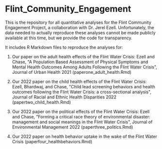 # Flint_Community_Engagement
This is the repository for all quantitative analyses for the Flint Community Engagement Project, a collaboration with Dr. Jerel Ezell. Unfortunately, the data needed to actually reproduce these analyses cannot be made publicly available at this time, but we provide the code for transparency. 

It includes R Markdown files to reproduce the analyses for:

1. Our paper on the adult health effects of the Flint Water Crisis: Ezell and Chase, "A Population Based Assessment of Physical Symptoms and Mental Health Outcomes Among Adults Following the Flint Water Crisis", Journal of Urban Health 2021 (paperone_adult_health.Rmd)

2. Our 2022 paper on the child health effects of the Flint Water Crisis: Ezell, Bhardwaj, and Chase, "Child lead screening behaviors and health outcomes following the Flint Water Crisis: a cross-sectional analysis", Journal of Racial and Ethnic Health Disparities 2022 (papertwo_child_health.Rmd)

3. Our 2022 paper on the political effects of the Flint Water Crisis: Ezell and Chase, "Forming a critical race theory of environmental disaster: management and social meanings in the Flint Water Crisis", Journal of Environmental Management 2022 (paperthree_politics.Rmd)

4. Our 2022 paper on health behavior uptake in the wake of the Flint Water Crisis (paperfour_healthbehaviors.Rmd)
